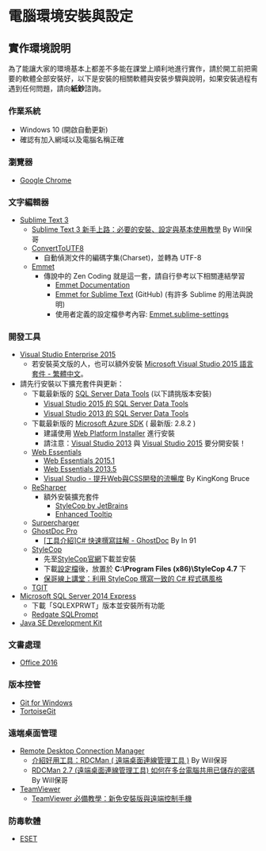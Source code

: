 # 電腦環境安裝與設定

## 實作環境說明

為了能讓大家的環境基本上都差不多能在課堂上順利地進行實作，請於開工前把需要的軟體全部安裝好，以下是安裝的相關軟體與安裝步驟與說明，如果安裝過程有遇到任何問題，請向**紙鈔**諮詢。

### 作業系統

- Windows 10 (開啟自動更新)
- 確認有加入網域以及電腦名稱正確

### 瀏覽器

- [Google Chrome](http://www.google.com/intl/zh-TW/chrome/)

### 文字編輯器

- [Sublime Text 3](https://www.sublimetext.com/3)
  - [Sublime Text 3 新手上路：必要的安裝、設定與基本使用教學](http://blog.miniasp.com/post/2014/01/06/Useful-tool-Sublime-Text-3-Quick-Start.aspx) By Will保哥 
  - [ConvertToUTF8](https://sublime.wbond.net/packages/ConvertToUTF8)
    - 自動偵測文件的編碼字集(Charset)，並轉為 UTF-8
  - [Emmet](https://sublime.wbond.net/packages/Emmet)
    - 傳說中的 Zen Coding 就是這一套，請自行參考以下相關連結學習
      - [Emmet Documentation](http://docs.emmet.io/)
      - [Emmet for Sublime Text](https://github.com/sergeche/emmet-sublime) (GitHub) (有許多 Sublime 的用法與說明)
      - 使用者定義的設定檔參考內容: [Emmet.sublime-settings](https://github.com/sergeche/emmet-sublime/blob/master/Emmet.sublime-settings)

### 開發工具

- [Visual Studio Enterprise 2015](https://www.visualstudio.com/zh-tw/downloads/download-visual-studio-vs.aspx)
  - 若安裝英文版的人，也可以額外安裝 [Microsoft Visual Studio 2015 語言套件 - 繁體中文](https://www.microsoft.com/zh-tw/download/details.aspx?id=48157)。
- 請先行安裝以下擴充套件與更新：
  - 下載最新版的 [SQL Server Data Tools](https://msdn.microsoft.com/zh-tw/library/mt204009.aspx) (以下請挑版本安裝)
      - [Visual Studio 2015 的 SQL Server Data Tools](http://go.microsoft.com/fwlink/?LinkID=619253)
      - [Visual Studio 2013 的 SQL Server Data Tools](https://msdn.microsoft.com/dn864412)
  - 下載最新版的 [Microsoft Azure SDK](https://azure.microsoft.com/zh-tw/downloads/) ( 最新版: 2.8.2 )
    - 建議使用 [Web Platform Installer](https://www.microsoft.com/web/downloads/platform.aspx) 進行安裝
    - 請注意：[Visual Studio 2013](http://go.microsoft.com/fwlink/?linkid=323510&clcid=0x404) 與 [Visual Studio 2015](http://go.microsoft.com/fwlink/?linkid=518003&clcid=0x404) 要分開安裝！ 
  - [Web Essentials](http://vswebessentials.com/)
    - [Web Essentials 2015.1](https://visualstudiogallery.msdn.microsoft.com/ee6e6d8c-c837-41fb-886a-6b50ae2d06a2)
    - [Web Essentials 2013.5](https://visualstudiogallery.msdn.microsoft.com/56633663-6799-41d7-9df7-0f2a504ca361)
    - [Visual Studio - 提升Web與CSS開發的流暢度](http://blog.kkbruce.net/2011/11/visual-studio-webcss.html) By KingKong Bruce
  - [ReSharper](https://www.jetbrains.com/resharper/)
    - 額外安裝擴充套件
      - [StyleCop by JetBrains](https://resharper-plugins.jetbrains.com/packages/StyleCop.StyleCop/)
      - [Enhanced Tooltip](https://resharper-plugins.jetbrains.com/packages/JLebosquain.EnhancedTooltip/)
  - [Surpercharger](https://visualstudiogallery.msdn.microsoft.com/f58941e3-13c6-4e97-9235-195f6f380ea3)
  - [GhostDoc Pro](http://submain.com/GhostDoc/)
    - [[工具介紹]C# 快速撰寫註解 - GhostDoc](https://www.dotblogs.com.tw/hatelove/archive/2008/12/31/6580.aspx) By In 91
  - [StyleCop](https://stylecop.codeplex.com/)
    - 先至[StyleCop官網](https://stylecop.codeplex.com/)下載並安裝
    - 下載[設定檔](http://1drv.ms/1S6WfFV)後，放置於 **C:\Program Files (x86)\StyleCop 4.7** 下
    - [保哥線上講堂：利用 StyleCop 撰寫一致的 C# 程式碼風格](http://www.slideshare.net/WillHuangTW/stylecop)
  - [TGIT](https://visualstudiogallery.msdn.microsoft.com/46A20578-F0D5-4B1E-B55D-F001A6345748)
- [Microsoft SQL Server 2014 Express](https://www.microsoft.com/zh-tw/download/details.aspx?id=42299)
  - 下載「SQLEXPRWT」版本並安裝所有功能
  - [Redgate SQLPrompt](http://www.red-gate.com/products/sql-development/sql-prompt/) 
- [Java SE Development Kit](http://www.oracle.com/technetwork/java/javase/downloads/index.html)
  
 ### 文書處理
 
- [Office 2016](http://www.microsoftstore.com/store/mstw/zh_TW/cat/Office/categoryID.66795700)

 ### 版本控管
 
- [Git for Windows](https://git-scm.com/)
- [TortoiseGit](https://tortoisegit.org/)

 ### 遠端桌面管理
- [Remote Desktop Connection Manager](https://www.microsoft.com/en-us/download/details.aspx?id=44989)
  - [介紹好用工具：RDCMan ( 遠端桌面連線管理工具 )](http://blog.miniasp.com/post/2010/07/15/Useful-tool-RDCMan.aspx) By Will保哥
  - [RDCMan 2.7 (遠端桌面連線管理工具) 如何在多台電腦共用已儲存的密碼](http://blog.miniasp.com/post/2014/11/28/RDCMan-27-share-passwords-between-computers.aspx) By Will保哥
- [TeamViewer](https://www.teamviewer.com/zhTW/)
	- [TeamViewer 必備教學：新免安裝版與遠端控制手機](http://www.playpcesor.com/2015/11/teamviewer.html)

### 防毒軟體

- [ESET](https://www.eset.tw/)
